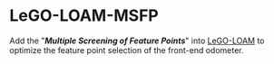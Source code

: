 # LeGO-LOAM-MSFP

Add the  "***Multiple Screening of Feature Points***" into [LeGO-LOAM](https://github.com/RobustFieldAutonomyLab/LeGO-LOAM) to optimize the feature point selection of the front-end odometer.

